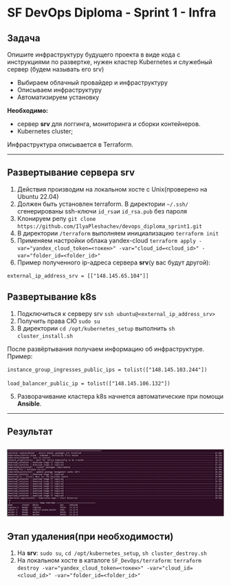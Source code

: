 # SF DevOps Diploma - Sprint 1 - Infra

## Задача

Опишите инфраструктуру будущего проекта в виде кода с инструкциями по развертке, нужен кластер Kubernetes и служебный сервер (будем называть его srv)

- Выбираем облачный провайдер и инфраструктуру 
- Описываем инфраструктуру
- Автоматизируем установку

**Необходимо:**
- сервер **srv** для логгинга, мониторинга и сборки контейнеров.
- Kubernetes cluster;

Инфраструктура описывается в Terraform.

---

## Развертывание сервера srv
1. Действия производим на локальном хосте с Unix(проверено на Ubuntu 22.04)
2. Должен быть установлен terraform. В директории `~/.ssh/` сгенерированы ssh-ключи `id_rsa`и `id_rsa.pub` без пароля
2. Клонируем репу `git clone https://github.com/IlyaPleshachev/devops_diploma_sprint1.git`
3. В директории `/terraform` выполняем инициализацию `terraform init`
4. Применяем настройки облака yandex-cloud `terraform apply -var="yandex_cloud_token=<токен>" -var="cloud_id=<cloud_id>" -var="folder_id=<folder_id>"`
5. Пример полученного ip-адреса сервера **srv**(у вас будут другой):
```
external_ip_address_srv = [["148.145.65.104"]]
```

## Развертывание k8s
1. Подключиться к серверу srv `ssh ubuntu@<external_ip_address_srv>`
2. Получить права СЮ `sudo su`
3. В директории `cd /opt/kubernetes_setup` выполнить `sh cluster_install.sh`

После развёртывания получаем информацию об инфраструктуре. Пример:
```
instance_group_ingresses_public_ips = tolist(["148.145.103.244"])

load_balancer_public_ip = tolist(["148.145.106.132"])
```

5. Разворачивание кластера k8s начнется автоматические при помощи **Ansible**. 
---
## Результат
![Result_sprint_1.png](Result_sprint_1.png)
---

## Этап удаления(при необходимости)
1. На **srv**: `sudo su`, `cd /opt/kubernetes_setup`, `sh cluster_destroy.sh`
2. На локальном хосте в каталоге `SF_DevOps/terraform`: `terraform destroy -var="yandex_cloud_token=<токен>" -var="cloud_id=<cloud_id>" -var="folder_id=<folder_id>"`

